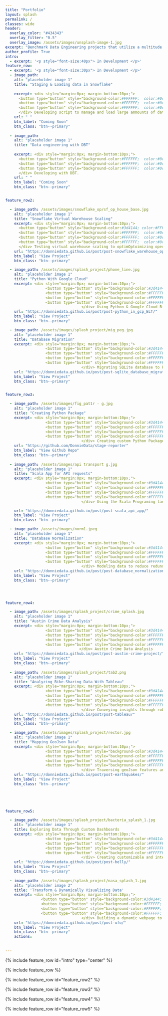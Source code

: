 ```yaml
---
title: "Portfolio"
layout: splash
permalink: /
classes: wide 
header:
  overlay_color: "#434343"
  overlay_filter: "0.5"
  overlay_image: /assets/images/unsplash-image-1.jpg
excerpt: "Benchmark Data Engineering projects that utilize a multitude of programing languages, tools, and concepts to transform and utilize data."
author_profile: True
intro: 
  - excerpt: '<p style="font-size:40px"> In Development </p>'
feature_row:
  - excerpt: '<p style="font-size:30px"> In Development </p>'
  - image_path:
    alt: "placeholder image 1"
    title: "Staging & Loading data in Snowflake"
    
    excerpt: <div style="margin:0px; margin-bottom:10px;"> 
      <button type="button" style="background-color:#FFFFFF;  color:#0c4978; border-radius:3px; border:1px solid gray; font-size:16px">Snowflake</button>
      <button type="button" style="background-color:#FFFFFF;  color:#0c4978; border-radius:3px; border:1px solid gray; font-size:16px">Python</button>
      <button type="button" style="background-color:#FFFFFF;  color:#0c4978; border-radius:3px; border:1px solid gray; font-size:16px">SQL</button>
      </div> Developing script to manage and load large ammounts of data using local cpu with limited Ram.           
    url: " "
    btn_label: "Coming Soon"
    btn_class: "btn--primary"
    
  - image_path:
    alt: "placeholder image 1"
    title: "Data engineering with DBT"
    
    excerpt: <div style="margin:0px; margin-bottom:10px;"> 
      <button type="button" style="background-color:#FFFFFF;  color:#0c4978; border-radius:3px; border:1px solid gray; font-size:16px">DBT</button>
      <button type="button" style="background-color:#FFFFFF;  color:#0c4978; border-radius:3px; border:1px solid gray; font-size:16px">Data Model</button>
      <button type="button" style="background-color:#FFFFFF;  color:#0c4978; border-radius:3px; border:1px solid gray; font-size:16px">Version Control</button>
      </div> Developing with DBT.         
    url: " "
    btn_label: "Coming Soon"
    btn_class: "btn--primary"


feature_row2:

  - image_path: /assets/images/snowflake_op/sf_op_house_base.jpg
    alt: "placeholder image 1"
    title: "Snowflake Virtual Warehouse Scaling"
    excerpt: <div style="margin:0px; margin-bottom:10px;">
      <button type="button" style="background-color:#3d4144; color:#FFFFFF; border-radius:25px; border:1px solid gray; font-size:16px; padding-left:13px; padding-right:13px;"><i class="fas fa-calendar-alt"></i> <b>2024</b></button>
      <button type="button" style="background-color:#FFFFFF;  color:#0c4978; border-radius:3px; border:1px solid gray; font-size:16px">Snowflake</button>
      <button type="button" style="background-color:#FFFFFF;  color:#0c4978; border-radius:3px; border:1px solid gray; font-size:16px">Warehouse Scaling</button>
      <button type="button" style="background-color:#FFFFFF;  color:#0c4978; border-radius:3px; border:1px solid gray; font-size:16px">SQL</button>
      </div> Testing virtual warehouse scaling to optimOptoimizing operations through testing virtual warehouse scaling. 
    url: "https://donniedata.github.io/post/post-snowflake_warehouse_optimization/"
    btn_label: "View Project"
    btn_class: "btn--primary"

  - image_path: /assets/images/splash_project/phone_line.jpg
    alt: "placeholder image 1"
    title: "Python With Google Cloud" 
    excerpt: <div style="margin:0px; margin-bottom:10px;">
                  <button type="button" style="background-color:#3d4144; color:#FFFFFF; border-radius:25px; border:1px solid gray; font-size:16px; padding-left:13px; padding-right:13px;"><i class="fas fa-calendar-alt"></i> <b>2023</b></button>
                  <button type="button" style="background-color:#FFFFFF;  color:#0c4978; border-radius:3px; border:1px solid gray; font-size:16px">Google Cloud</button>
                  <button type="button" style="background-color:#FFFFFF;  color:#0c4978; border-radius:3px; border:1px solid gray; font-size:16px">Python</button>
                  <button type="button" style="background-color:#FFFFFF;  color:#0c4978; border-radius:3px; border:1px solid gray; font-size:16px">ELT</button>
                                  </div> Using Python & Google Cloud Big Query to extract, load, and transform 311 Data for analyzing. 
    url: "https://donniedata.github.io/post/post-python_in_gcp_ELT/"
    btn_label: "View Project"
    btn_class: "btn--primary"

  - image_path: /assets/images/splash_project/mig_peg.jpg
    alt: "placeholder image 1"
    title: "Database Migration"
    excerpt: <div style="margin:0px; margin-bottom:10px;">
                  <button type="button" style="background-color:#3d4144; color:#FFFFFF; border-radius:25px; border:1px solid gray; font-size:16px; padding-left:13px; padding-right:13px;"><i class="fas fa-calendar-alt"></i> <b>2023</b></button>
                  <button type="button" style="background-color:#FFFFFF;  color:#0c4978; border-radius:3px; border:1px solid gray; font-size:16px">SQLite</button>
                  <button type="button" style="background-color:#FFFFFF;  color:#0c4978; border-radius:3px; border:1px solid gray; font-size:16px">Python</button>
                  <button type="button" style="background-color:#FFFFFF;  color:#0c4978; border-radius:3px; border:1px solid gray; font-size:16px">PostgreSQL</button>
                                  </div> Migrating SQLite database to PostgreSQL for enhanced Data Management
    url: "https://donniedata.github.io/post/post-sqlite_database_migration/"
    btn_label: "View Project"
    btn_class: "btn--primary" 


feature_row3:

  - image_path: /assets/images/fig_pat1r - g.jpg
    alt: "placeholder image 1"
    title: "Creating Python Package"
    excerpt: <div style="margin:0px; margin-bottom:10px;">
                  <button type="button" style="background-color:#3d4144; color:#FFFFFF; border-radius:25px; border:1px solid gray; font-size:16px; padding-left:13px; padding-right:13px;"><i class="fas fa-calendar-alt"></i> <b>2022</b></button>
                  <button type="button" style="background-color:#FFFFFF;  color:#0c4978; border-radius:3px; border:1px solid gray; font-size:16px">Python</button>
                  <button type="button" style="background-color:#FFFFFF;  color:#0c4978; border-radius:3px; border:1px solid gray; font-size:16px">OOP</button>
                  <button type="button" style="background-color:#FFFFFF;  color:#0c4978; border-radius:3px; border:1px solid gray; font-size:16px">Packaging</button>
                                  </div> Creating custom Python Package for pipeline reporting
    url: "https://github.com/DonnieData/stage-reporter"
    btn_label: "View Github Repo"
    btn_class: "btn--primary"
  
  - image_path: /assets/images/api transport g.jpg
    alt: "placeholder image 1"
    title: "Scala App for API requests" 
    excerpt: <div style="margin:0px; margin-bottom:10px;">
                  <button type="button" style="background-color:#3d4144; color:#FFFFFF; border-radius:25px; border:1px solid gray; font-size:16px; padding-left:13px; padding-right:13px;"><i class="fas fa-calendar-alt"></i> <b>2022</b></button>
                  <button type="button" style="background-color:#FFFFFF;  color:#0c4978; border-radius:3px; border:1px solid gray; font-size:16px">Scala</button>
                  <button type="button" style="background-color:#FFFFFF;  color:#0c4978; border-radius:3px; border:1px solid gray; font-size:16px">Packaging</button>
                  <button type="button" style="background-color:#FFFFFF;  color:#0c4978; border-radius:3px; border:1px solid gray; font-size:16px">Rest API</button>
                                  </div> Using the Scala Programing language to develop a simple application

    url: "https://donniedata.github.io/post/post-scala_api_app/"
    btn_label: "View Project"
    btn_class: "btn--primary"

  - image_path: /assets/images/norm1.jpeg
    alt: "placeholder image 1"
    title: "Database Normalization"
    excerpt: <div style="margin:0px; margin-bottom:10px;">
                  <button type="button" style="background-color:#3d4144; color:#FFFFFF; border-radius:25px; border:1px solid gray; font-size:16px; padding-left:13px; padding-right:13px;"><i class="fas fa-calendar-alt"></i> <b>2021</b></button>
                  <button type="button" style="background-color:#FFFFFF;  color:#0c4978; border-radius:3px; border:1px solid gray; font-size:16px">Automation</button>
                  <button type="button" style="background-color:#FFFFFF;  color:#0c4978; border-radius:3px; border:1px solid gray; font-size:16px">Data Modeling</button>
                  <button type="button" style="background-color:#FFFFFF;  color:#0c4978; border-radius:3px; border:1px solid gray; font-size:16px">PostgreSQL</button>
                                  </div> Modeling data to reduce redundancy and provide scalabilty for reporting  
    url: "https://donniedata.github.io/post/post-database_normalization/" 
    btn_label: "View Project"
    btn_class: "btn--primary"

 


feature_row4:

  - image_path: /assets/images/splash_project/crime_splash.jpg
    alt: "placeholder image 1"
    title: "Austin Crime Data Analysis"
    excerpt: <div style="margin:0px; margin-bottom:10px;">
                  <button type="button" style="background-color:#3d4144; color:#FFFFFF; border-radius:25px; border:1px solid gray; font-size:16px; padding-left:13px; padding-right:13px;"><i class="fas fa-calendar-alt"></i> <b>2021</b></button>
                  <button type="button" style="background-color:#FFFFFF; color:#0c4978; border-radius:3px; border:1px solid gray; font-size:16px">Python</button>
                  <button type="button" style="background-color:#FFFFFF; color:#0c4978; border-radius:3px; border:1px solid gray; font-size:16px">ETL</button>
                  <button type="button" style="background-color:#FFFFFF; color:#0c4978; border-radius:3px; border:1px solid gray; font-size:16px">Javascript</button>
                                 </div> Austin Crime Data Analysis
    url: "https://donniedata.github.io/post/post-austin-crime-project/"
    btn_label: "View Project"
    btn_class: "btn--primary" 
  
  - image_path: /assets/images/splash_project/tab2.png
    alt: "placeholder image 1"
    title: "Analyzing Bike-Sharing Data With Tableau"
    excerpt: <div style="margin:0px; margin-bottom:10px;">
                  <button type="button" style="background-color:#3d4144; color:#FFFFFF; border-radius:25px; border:1px solid gray; font-size:16px; padding-left:13px; padding-right:13px;"><i class="fas fa-calendar-alt"></i> <b>2021</b></button>
                  <button type="button" style="background-color:#FFFFFF; color:#0c4978; border-radius:3px; border:1px solid gray; font-size:16px">Tableau</button>
                  <button type="button" style="background-color:#FFFFFF; color:#0c4978; border-radius:3px; border:1px solid gray; font-size:16px">Data Analysis</button>
                  <button type="button" style="background-color:#FFFFFF; color:#0c4978; border-radius:3px; border:1px solid gray; font-size:16px">CSS</button>
                                  </div> Conveying insights through robust & interactive visualizations
    url: "https://donniedata.github.io/post/post-tableau/"
    btn_label: "View Project"
    btn_class: "btn--primary"

  - image_path: /assets/images/splash_project/rector.jpg
    alt: "placeholder image 1"
    title: "Mapping GeoJson Data"
    excerpt: <div style="margin:0px; margin-bottom:10px;">
                  <button type="button" style="background-color:#3d4144; color:#FFFFFF; border-radius:25px; border:1px solid gray; font-size:16px; padding-left:13px; padding-right:13px;"><i class="fas fa-calendar-alt"></i> <b>2020</b></button>
                  <button type="button" style="background-color:#FFFFFF; color:#0c4978; border-radius:3px; border:1px solid gray; font-size:16px">Javascript</button>
                  <button type="button" style="background-color:#FFFFFF;  color:#0c4978; border-radius:3px; border:1px solid gray; font-size:16px">GEOjson</button>
                  <button type="button" style="background-color:#FFFFFF;  color:#0c4978; border-radius:3px; border:1px solid gray; font-size:16px">HTML</button>
                                  </div> Traversing geoJson features and attributes
    url: "https://donniedata.github.io/post/post-earthquakes/"
    btn_label: "View Project"
    btn_class: "btn--primary"

    

  

feature_row5:

  - image_path: /assets/images/splash_project/bacteria_splash_1.jpg
    alt: "placeholder image 1"
    title: Exploring Data Through Custom Dashboards
    excerpt: <div style="margin:0px; margin-bottom:10px;">
                  <button type="button" style="background-color:#3d4144; color:#FFFFFF; border-radius:25px; border:1px solid gray; font-size:16px; padding-left:13px; padding-right:13px;"><i class="fas fa-calendar-alt"></i> <b>2020</b></button>
                  <button type="button" style="background-color:#FFFFFF; color:#0c4978; border-radius:3px; border:1px solid gray; font-size:16px">Javascript</button>
                  <button type="button" style="background-color:#FFFFFF; color:#0c4978; border-radius:3px; border:1px solid gray; font-size:16px">JSON</button>
                  <button type="button" style="background-color:#FFFFFF; color:#0c4978; border-radius:3px; border:1px solid gray; font-size:16px">CSS</button>
                                  </div> Creating customizable and interactive charts with Javascript to share insights
    url: "https://donniedata.github.io/post/post-belly/"
    btn_label: "View Project"
    btn_class: "btn--primary"
 
  - image_path: /assets/images/splash_project/nasa_splash_1.jpg
    alt: "placeholder image 2"
    title: 'Transform & Dynamically Visualizing Data'
    excerpt: <div style="margin:0px; margin-bottom:10px;">
                <button type="button" style="background-color:#3d4144; color:#FFFFFF; border-radius:25px; border:1px solid gray; font-size:16px; padding-left:13px; padding-right:13px;"><i class="fas fa-calendar-alt"></i> <b>2020</b></button>
                <button type="button" style="background-color:#FFFFFF; color:#0c4978; border-radius:3px; border:1px solid gray; font-size:16px">HTML</button>
                <button type="button" style="background-color:#FFFFFF; color:#0c4978; border-radius:3px; border:1px solid gray; font-size:16px">Javascript</button>
                <button type="button" style="background-color:#FFFFFF; color:#0c4978; border-radius:3px; border:1px solid gray; font-size:16px">D3.js</button>
                                  </div> Building a dynamic webpage to display and filter data using JavaScript 
    url: "https://donniedata.github.io/post/post-ufo/"
    btn_label: "View Project"
    btn_class: "btn--primary"  
    actions:
  
  
---
```


{% include feature_row id="intro" type="center" %}

{% include feature_row %}

{% include feature_row id="feature_row2" %}
  
{% include feature_row id="feature_row3" %}

{% include feature_row id="feature_row4" %}

{% include feature_row id="feature_row5" %}

